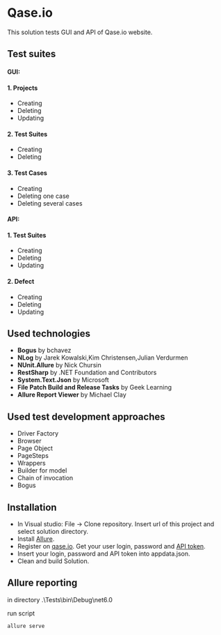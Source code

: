 # Qase.io

This solution tests GUI and API of Qase.io website.

## Test suites

#### GUI:

#### 1. Projects
- Creating
- Deleting
- Updating
#### 2. Test Suites
- Creating
- Deleting
#### 3. Test Cases
- Creating
- Deleting one case
- Deleting several cases

#### API:

#### 1. Test Suites
- Creating
- Deleting
- Updating

#### 2. Defect
- Creating
- Deleting
- Updating

## Used technologies

- **Bogus** by bchavez
- **NLog** by Jarek Kowalski,Kim Christensen,Julian Verdurmen
- **NUnit.Allure** by Nick Chursin
- **RestSharp** by .NET Foundation and Contributors
- **System.Text.Json** by Microsoft
- **File Patch Build and Release Tasks** by Geek Learning
- **Allure Report Viewer** by Michael Clay

## Used test development approaches

- Driver Factory
- Browser
- Page Object
- PageSteps
- Wrappers
- Builder for model
- Chain of invocation
- Bogus

## Installation
- In Visual studio: File -> Clone repository.
Insert url of this project and select solution directory.
- Install [Allure](https://docs.qameta.io/allure/).
- Register on [qase.io](https://qase.io/). Get your user login, password and [API token](https://help.qase.io/en/articles/6664970-api-tokens).
- Insert your login, password and API token into appdata.json.
- Clean and build Solution.

## Allure reporting
in directory .\Tests\bin\Debug\net6.0

run script

```allure serve```
